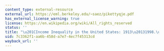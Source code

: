 ```yaml
---
content_type: external-resource
external_url: https://eml.berkeley.edu/~saez/pikettyqje.pdf
has_external_license_warning: true
license: https://en.wikipedia.org/wiki/All_rights_reserved
status: ''
title: "\u201CIncome Inequality in the United States: 1913\u20131998.\u201D"
uid: 7c3362f1-aa6b-458d-a7e7-4ec7f45313cd
wayback_url: ''
---
```

